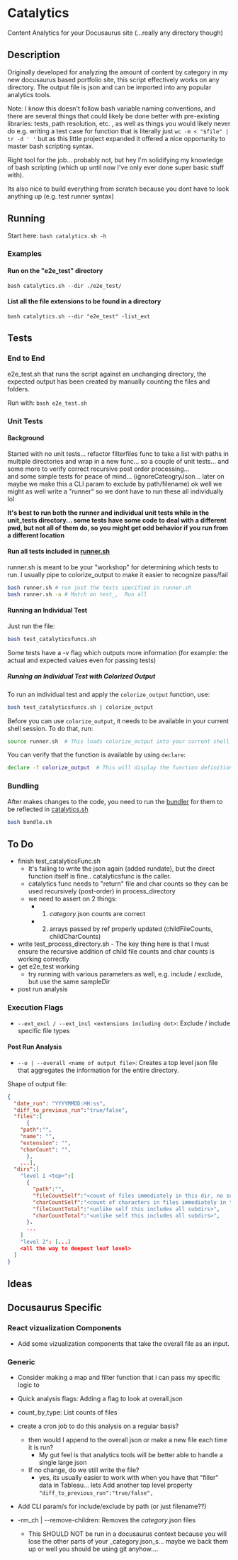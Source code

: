 # Catalytics

Content Analytics for your Docusaurus site (...really any directory though)

## Description

Originally developed for analyzing the amount of content by category in my new docusaurus based portfolio site, this script effectively works on any directory. The output file is json and can be imported into any popular analytics tools.

Note: I know this doesn't follow bash variable naming conventions, and there are several things that could likely be done better with pre-existing libraries: tests, path resolution, etc. , as well as things you would likely never do e.g. writing a test case for function that is literally just `wc -m < "$file" | tr -d ' '` but as this little project expanded it offered a nice opportunity to master bash scripting syntax.

Right tool for the job... probably not, but hey I'm solidifying my knowledge of bash scripting (which up until now I've only ever done super basic stuff with).

Its also nice to build everything from scratch because you dont have to look anything up (e.g. test runner syntax)

## Running

Start here: `bash catalytics.sh -h`

### Examples

#### Run on the "e2e_test" directory

`bash catalytics.sh --dir ./e2e_test/`

#### List all the file extensions to be found in a directory

`bash catalytics.sh --dir "e2e_test" -list_ext`

## Tests

### End to End

e2e_test.sh that runs the script against an unchanging directory, the expected output has been created by manually counting the files and folders.

Run with: `bash e2e_test.sh`

### Unit Tests

#### Background 

Started with no unit tests...
refactor filterfiles func to take a list with paths in multiple directories and wrap in a new func... so a couple of unit tests...
and some more to verify correct recursive post order processing...  
and some simple tests for peace of mind... (ignoreCateogryJson... later on maybe we make this a CLI param to exclude by path/filename)
ok well we might as well write a "runner" so we dont have to run these all individually  
lol

**It's best to run both the runner and individual unit tests while in the unit_tests directory... some tests have some code to deal with a different pwd, but not all of them do, so you might get odd behavior if you run from a different location** 

#### Run all tests included in [runner.sh](unit_tests/runner.sh)

runner.sh is meant to be your "workshop" for determining which tests to run.
I usually pipe to colorize_output to make it easier to recognize pass/fail

```bash
bash runner.sh # run just the tests specified in runner.sh
bash runner.sh -a # Match on test_,  Run all
```

#### Running an Individual Test

Just run the file:

```bash
bash test_catalyticsfuncs.sh
```

Some tests have a -v flag which outputs more information (for example: the actual and expected values even for passing tests)

##### Running an Individual Test with Colorized Output

To run an individual test and apply the `colorize_output` function, use:

```bash
bash test_catalyticsfuncs.sh | colorize_output
```

Before you can use `colorize_output`, it needs to be available in your current shell session. To do that, run:

```bash
source runner.sh  # This loads colorize_output into your current shell
```

You can verify that the function is available by using `declare`:

```bash
declare -f colorize_output  # This will display the function definition if it's loaded correctly
```

### Bundling

After makes changes to the code, you need to run the [bundler](bundle.sh) for them to be reflected in [catalytics.sh](catalytics.sh)

```bash
bash bundle.sh
```

## To Do

- finish test_catalyticsFunc.sh
  - It's failing to write the json again (added rundate), but the direct function itself is fine.. catalyticsfunc is the caller.
  - catalytics func needs to "return" file and char counts so they can be used recursively (post-order) in process_directory
  - we need to assert on 2 things:
    - 1. _category_.json counts are correct
    - 2. arrays passed by ref properly updated  (childFileCounts, childCharCounts)
- write test_process_directory.sh - The key thing here is that I must ensure the recursive addition of child file counts and char counts is working correctly
- get e2e_test working
  - try running with various parameters as well, e.g. include / exclude, but use the same sampleDir
- post run analysis

### Execution Flags

- `--ext_excl / --ext_incl <extensions including dot>`: Exclude / include specific file types


#### Post Run Analysis

- `--o | --overall <name of output file>`: Creates a top level json file that aggregates the information for the entire directory.

Shape of output file:

```json
{
  "date_run": "YYYYMMDD:HH:ss",
  "diff_to_previous_run":"true/false",
  "files":[
      {
    "path":"",
    "name": "",
    "extension": "",
    "charCount": "",
      }, 
    ...],
  "dirs":[
    "level 1 <top>":[
      {
        "path":"",
        "fileCountSelf":"<count of files immediately in this dir, no subdirs>",
        "charCountSelf":"<count of characters in files immediately in this dir, no subdirs>",
        "fileCountTotal":"<unlike self this includes all subdirs>",
        "charCountTotal":"<unlike self this includes all subdirs>",
      }.
      ...
    ]
    "level 2": [...]
    <all the way to deepest leaf level>
  ]  
}
```

## Ideas

## Docusaurus Specific

### React vizualization Components

- Add some vizualization components that take the overall file as an input.  

### Generic

- Consider making a map and filter function that i can pass my specific logic to
- Quick analysis flags: Adding a flag to look at overall.json
- count_by_type: List counts of files

- create a cron job to do this analysis on a regular basis? 
  - then would I append to the overall json or make a new file each time it is run?
    - My gut feel is that analytics tools will be better able to handle a single large json 
  - If no change, do we still write the file?
    - yes, its usually easier to work with when you have that "filler" data in Tableau... lets Add another top level property `"diff_to_previous_run":"true/false",`

- Add CLI param/s for include/exclude by path (or just filename??)
- -rm_ch | --remove-children: Removes the _category_.json files
  * This SHOULD NOT be run in a docusaurus context because you will lose the other parts of your _category.json_s... maybe we back them up or well you should be using git anyhow....